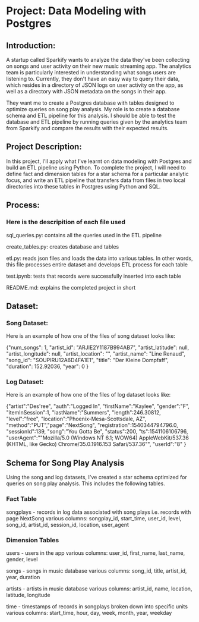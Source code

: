 # Project: Data Modeling with Postgres

## Introduction:

A startup called Sparkify wants to analyze the data they've been collecting on songs and user activity on their new music streaming app. The analytics team is particularly interested in understanding what songs users are listening to. Currently, they don't have an easy way to query their data, which resides in a directory of JSON logs on user activity on the app, as well as a directory with JSON metadata on the songs in their app.

They want me to create a Postgres database with tables designed to optimize queries on song play analysis. My role is to create a database schema and ETL pipeline for this analysis. I should be able to test the database and ETL pipeline by running queries given by the analytics team from Sparkify and compare the results with their expected results.

## Project Description:

In this project, I'll apply what I've learnt on data modeling with Postgres and build an ETL pipeline using Python. To complete the project, I will need to define fact and dimension tables for a star schema for a particular analytic focus, and write an ETL pipeline that transfers data from files in two local directories into these tables in Postgres using Python and SQL.

## Process: 

### Here is the descripition of each file used 

sql_queries.py:
contains all the queries used in the ETL pipeline

create_tables.py:
creates database and tables

etl.py: 
reads json files and loads the data into various tables. In other words, this file processes entire dataset and develops ETL process for each table 

test.ipynb:
tests that records were successfully inserted into each table

README.md: 
explains the completed project in short

## Dataset:

### Song Dataset:
Here is an example of how one of the files of song dataset looks like:

{"num_songs": 1,
 "artist_id": "ARJIE2Y1187B994AB7",
 "artist_latitude": null,
 "artist_longitude": null,
 "artist_location": "",
 "artist_name": "Line Renaud",
 "song_id": "SOUPIRU12A6D4FA1E1",
 "title": "Der Kleine Dompfaff",
 "duration": 152.92036,
 "year": 0
}

### Log Dataset:
Here is an example of how one of the files of log dataset looks like:

{"artist":"Des'ree",
 "auth":"Logged In",
 "firstName":"Kaylee",
 "gender":"F",
 "itemInSession":1,
 "lastName":"Summers",
 "length":246.30812,
 "level":"free",
 "location":"Phoenix-Mesa-Scottsdale, AZ",
 "method":"PUT","page":"NextSong",
 "registration":1540344794796.0,
 "sessionId":139,
 "song":"You Gotta Be",
 "status":200,
 "ts":1541106106796,
 "userAgent":"\"Mozilla\/5.0 (Windows NT 6.1; WOW64) AppleWebKit\/537.36 (KHTML, like Gecko) Chrome\/35.0.1916.153 Safari\/537.36\"",
 "userId":"8"
 }
 
## Schema for Song Play Analysis
Using the song and log datasets, I've created a star schema optimized for queries on song play analysis. This includes the following tables.

### Fact Table
songplays - records in log data associated with song plays i.e. records with page NextSong
various columns: songplay_id, start_time, user_id, level, song_id, artist_id, session_id, location, user_agent

### Dimension Tables
users - users in the app
various columns: user_id, first_name, last_name, gender, level

songs - songs in music database
various columns: song_id, title, artist_id, year, duration

artists - artists in music database
various columns: artist_id, name, location, latitude, longitude

time - timestamps of records in songplays broken down into specific units
various columns: start_time, hour, day, week, month, year, weekday